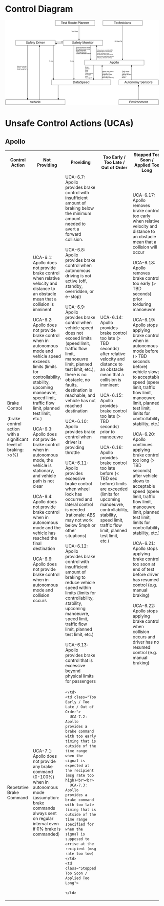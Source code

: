 # Control Diagram

![Level 1 Control Diagram](./level1DotDiagram/level1-control-diagram.png)

# Unsafe Control Actions (UCAs)

## Apollo

<table>
  <tr>
    <th>Control Action</th>
    <th>Not Providing</th>
    <th>Providing</th>
    <th>Too Early / Too Late / Out of Order</th>
    <th>Stopped Too Soon / Applied Too Long</th>
  </tr>

  <tr>
    <td>Brake Control<br><br>(brake control action with a significant level of braking: >x%)</td>
    <td class="Not Providing">
      UCA-6.1: Apollo does not provide brake control when relative velocity and distance to an obstacle mean that a collision is imminent<br><br>
      UCA-6.2: Apollo does not provide brake control when in autonomous mode and vehicle speed exceeds limits (limits for controllability, stability, upcoming manoeuvre, speed limit, traffic flow limit, planned test limit, etc.)<br><br>
      UCA-6.3: Apollo does not provide brake control when in autonomous mode, the vehicle is stationary, and vehicle path is not clear<br><br>
      UCA-6.4: Apollo does not provide brake control when in autonomous mode and the vehicle has reached the final destination<br><br>
      UCA-6.6: Apollo does not provide brake control when in autonomous mode and collision occurs
    </td>
    <td class="Providing">
      UCA-6.7: Apollo provides brake control with insufficient amount of braking below the minimum amount needed to avert a forward collision.<br><br>
      UCA-6.8: Apollo provides brake control when autonomous driving is not active (off, standby, overridden, or e-stop)<br><br>
      UCA-6.9: Apollo provides brake control when vehicle speed does not exceed limits (speed limit, traffic flow limit, manoeuvre limit, planned test limit, etc.), there is no obstacle, no faults, destination is reachable, and vehicle has not reached destination<br><br>
      UCA-6.10: Apollo provides brake control when driver is providing throttle<br><br>
      UCA-6.11: Apollo provides excessive brake control when wheel lock has occurred and lateral control is needed  (rationale: ABS may not work below 5mph or other situations)<br><br>
      UCA-6.12: Apollo provides brake control with insufficient amount of braking to reduce vehicle speed within limits (limits for controllability, stability, upcoming manoeuvre, speed limit, traffic flow limit, planned test limit, etc.)<br><br>
      UCA-6.13: Apollo provides brake control that is excessive beyond physical limits for passengers
    </td>
    <td class="Too Early / Too Late / Out of Order">
      UCA-6.14: Apollo provides brake control too late (> TBD seconds) after relative velocity and distance to an obstacle mean that a collision is imminent<br><br>
      UCA-6.15: Apollo provides brake control too late (> TBD seconds) prior to manoeuvre<br><br>
      UCA-6.16: Apollo provides brake control too late before (< TBD sec before) limits are exceeded (limits for upcoming manoeuvre, controllability, stability, speed limit, traffic flow limit, planned test limit, etc.)
    </td>
    <td class="Stopped Too Soon / Applied Too Long">
      UCA-6.17: Apollo removes brake control too early when relative velocity and distance to an obstacle mean that a collision will occur<br><br>
      UCA-6.18: Apollo removes brake control too early (> TBD seconds) prior to/during manoeuvre<br><br>
      UCA-6.19: Apollo stops applying brake control when in autonomous mode before (> TBD seconds before) vehicle slows to acceptable speed (speed limit, traffic flow limit, manoeuvre limit, planned test limit, limits for controllability, stability, etc.)<br><br>
      UCA-6.20: Apollo continues applying brake control too long (> TBD seconds) after vehicle slows to acceptable speed (speed limit, traffic flow limit, manoeuvre limit, planned test limit, limits for controllability, stability, etc.)<br><br>
      UCA-6.21: Apollo stops applying brake control too soon at end of test before driver has resumed control (e.g. manual braking)<br><br>
      UCA-6.22: Apollo stops applying brake control when collision occurs and driver has not resumed control (e.g. manual braking)
    </td>
  </tr>

  <tr>
    <td>Repetative Brake Command</td>
    <td class="Not Providing">
      UCA-7.1: Apollo does not provide any brake command (0-100%) when in autonomous mode (assumption: brake commands always sent on regular interval even if 0% brake is commanded)
    </td>
    <td class="Providing">

    </td>
    <td class="Too Early / Too Late / Out of Order">
      UCA-7.2: Apollo provides a brake command with too early timing that is outside of the time range when the signal is expected at the recipient (msg rate too high)<br><br>
      UCA-7.3: Apollo provides a brake command with too late timing that is outside of the time range specified for when the signal is supposed to arrive at the recipient (msg rate too low)
    </td>
    <td class="Stopped Too Soon / Applied Too Long">

    </td>
  </tr>

</table>
